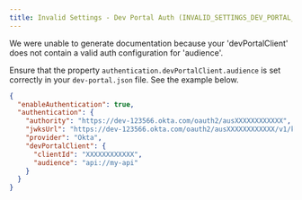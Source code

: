 ```yaml
---
title: Invalid Settings - Dev Portal Auth (INVALID_SETTINGS_DEV_PORTAL_AUTH)
---
```


We were unable to generate documentation because your 'devPortalClient' does not contain a valid auth configuration for 'audience'.

Ensure that the property `authentication.devPortalClient.audience` is set correctly in your `dev-portal.json` file. See the example below.

```json
{
  "enableAuthentication": true,
  "authentication": {
    "authority": "https://dev-123566.okta.com/oauth2/ausXXXXXXXXXXXX",
    "jwksUrl": "https://dev-123566.okta.com/oauth2/ausXXXXXXXXXXXX/v1/keys",
    "provider": "Okta",
    "devPortalClient": {
      "clientId": "XXXXXXXXXXXX",
      "audience": "api://my-api"
    }
  }
}
```
